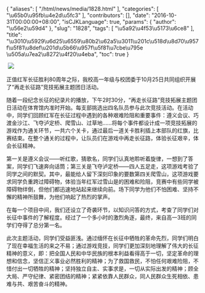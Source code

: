 {
    "aliases": [
        "/html/news/media/1828.html"
    ],
    "categories": [
        "\u65b0\u95fb\u4e2d\u5fc3"
    ],
    "contributors": [],
    "date": "2016-10-31T00:00:00+08:00",
    "isCJKLanguage": true,
    "params": {
        "author": "\u56e2\u59d4"
    },
    "slug": "1828",
    "tags": [
        "\u5a92\u4f53\u5173\u6ce8"
    ],
    "title": "\u3010\u5929\u6d25\u6559\u80b2\u62a5\u3011\u201c\u518d\u8d70\u957f\u5f81\u8def\u201d\u5b66\u957f\u5f81\u7cbe\u795e  \u505a\u7ea2\u8272\u4f20\u4eba",
    "toc": true
}

  ![](https://cdn.tfls.online/mirror/full/42ffe13549f5684384e035c9faa3f591a77d0cf3.jpg)







正值红军长征胜利80周年之际，我校高一年级与校团委于10月25日共同组织开展了“再走长征路”竞技拓展主题团日活动。




随着一段纪念长征的纪录片的播放，下午2时30分，“再走长征路”竞技拓展主题团日活动在体育馆内准时开始。每支部挑选出四名队员参与此次竞技活动。在活动中，同学们回顾红军在长征过程中遇到的各种艰难险阻和重要事件：遵义会议、巧渡金沙江、飞夺泸定桥、爬雪山、过草地……将每个事件都设计成一项竞技拓展的游戏作为通关环节，一共六个关卡，通过最后一道关卡胜利插上本部队的红旗，比赛结束。在整个通关的过程中，让队员们在游戏中再走长征路，体验长征艰辛，体会长征精神。




第一关是遵义会议——听红歌，猜歌名，同学们认真地聆听着旋律，一想到了答案，同学们飞速奔向话筒；第三关是飞夺泸定桥——四人五足走，这项游戏考验了同学之间的默契。其中，最能给人留下深刻印象的要数第四关爬雪山，这项游戏要求同学负重跨过障碍物，体验当年红军过雪山是的困难和险阻，竞赛中有些同学被障碍物绊倒，但他们都迅速地站起来继续向前。场下同学为他们不怕困难、坚持不懈的精神所鼓舞，为他们响起了热烈的掌声。




在每一个项目中间，我们还设立了奇袭环节，以知识问答的方式，考查了同学们对长征中事件的了解程度。经过了一个多小时的激烈角逐，最终，来自高一3班的同学们夺得了总分第一名。




此次主题活动，同学们受益匪浅。通过缅怀在长征中牺牲的革命先烈，同学们明白了现在幸福生活的来之不易；通过游戏竞技，同学们更加深刻地理解了伟大的长征精神的意义，即：把全国人民和中华民族的根本利益看得高于一切，坚定革命的理想和信念，坚信正义事业必然胜利的精神；为了救国救民，不怕任何艰难险阻，不惜付出一切牺牲的精神；坚持独立自主、实事求是，一切从实际出发的精神；顾全大局、严守纪律、紧密团结的精神；紧紧依靠人民群众，同人民群众生死相依、患难与共、艰苦奋斗的精神。




  



